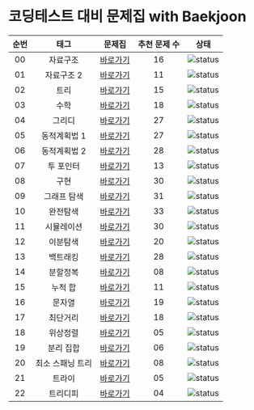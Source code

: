 # 코딩테스트 대비 문제집 with Baekjoon

| 순번 | 태그                | 문제집    | 추천 문제 수 |  상태             |
| :--: | :-----------------: | :------:  | :---------: |:---------------:|
| 00 | 자료구조 | [바로가기](./자료구조) | 16 | ![status][ToDo] |
| 01 | 자료구조 2 | [바로가기](./자료구조2) | 11 | ![status][ToDo] |
| 02 | 트리 | [바로가기](./트리) | 15 | ![status][Done] |
| 03 | 수학 | [바로가기](./수학) | 18 | ![status][ToDo] |
| 04 | 그리디 | [바로가기](./그리디) | 27 | ![status][Done] |
| 05 | 동적계획법 1 | [바로가기](./DP1) | 27 | ![status][Done] |
| 06 | 동적계획법 2 | [바로가기](./DP2) | 28 | ![status][ToDo] |
| 07 | 투 포인터 | [바로가기](./투포인터) | 13 | ![status][Done] |
| 08 | 구현 | [바로가기](./구현) | 30 | ![status][ToDo] |
| 09 | 그래프 탐색 | [바로가기](./그래프탐색) | 31 | ![status][Done] |
| 10 | 완전탐색 | [바로가기](./브루트포스) | 33 | ![status][ToDo] |
| 11 | 시뮬레이션 | [바로가기](./시뮬레이션) | 30 | ![status][ToDo] |
| 12 | 이분탐색 | [바로가기](./이분탐색) | 20 | ![status][Done] |
| 13 | 백트래킹 | [바로가기](./백트래킹) | 28 | ![status][ToDo] |
| 14 | 분할정복 | [바로가기](./분할정복) | 08 | ![status][Done] |
| 15 | 누적 합 | [바로가기](./누적합) | 11 | ![status][Doing] |
| 16 | 문자열 | [바로가기](./문자열) | 19 | ![status][ToDo] |
| 17 | 최단거리 | [바로가기](./최단거리) | 18 | ![status][Done] |
| 18 | 위상정렬 | [바로가기](./위상정렬) | 05 | ![status][ToDo] |
| 19 | 분리 집합 | [바로가기](./분리집합) | 06 | ![status][ToDo] |
| 20 | 최소 스패닝 트리 | [바로가기](./MST) | 08 | ![status][ToDo] |
| 21 | 트라이 | [바로가기](./트라이) | 05 | ![status][ToDo] |
| 22 | 트리디피 | [바로가기](./DP트리) | 04 | ![status][ToDo] |
 
 

[TODO]: https://img.shields.io/badge/-TODO-DFFD26
[DOING]: https://img.shields.io/badge/-DOING-31AE0F
[DONE]: https://img.shields.io/badge/-DONE-0885CC
